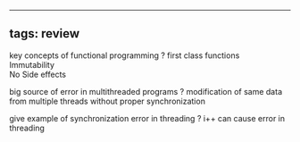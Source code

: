 
---
tags: review
---

key concepts of functional programming
?
first class functions  
Immutability  
No Side effects
<!--SR:!2023-08-12,3,250-->

big source of error in multithreaded programs
?
modification of same data from multiple threads without proper synchronization
<!--SR:!2023-08-13,4,270-->

give example of synchronization error in threading
?
i++ can cause error in threading 
<!--SR:!2023-08-13,4,270-->


